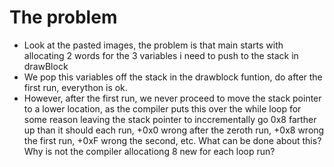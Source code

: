 # The problem
- Look at the pasted images, the problem is that main starts with allocating 2 words for the 3 variables i need to push to the stack in drawBlock
- We pop this variables off the stack in the drawblock funtion, do after the first run, everython is ok.
- However, after the first run, we never proceed to move the stack pointer to a lower location, as the compiler puts this
  over the while loop for some reason leaving the stack pointer to inccrementally go 0x8 farther up than it should each run, +0x0 wrong after the zeroth run, +0x8 wrong the first run, +0xF wrong the second, etc.
What can be done about this? Why is not the compiler allocationg 8 new for each loop run?